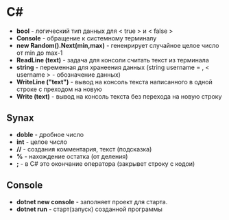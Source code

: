 # __С#__
- **bool** - логический тип данных для < true > и < false >
- **Console** - обращение к системному терминалу
- **new Random().Next(min,max)** - гененрирует случайное целое число от min до max-1
- **ReadLine (text)** - задача для консоли считать текст из терминала
- **string** - переменная для хранеения данных (string username = , < username > - обозначение данных)
- **WriteLine ("text")** - вывод на консоль текста написанного в одной строке с преходом на новую
- **Write (text)** - вывод на консоль текста без перехода на новую строку
## __Synax__
- **doble** - дробное число
- **int** - целое число
- **//** - создания комментария, текст (подсказка)
- **%** - нахождение остатка (от деления)
- **;** - в C# это окончание оператора (закрывет строку с кодои)

## __Console__
- **dotnet new console** - заполняет проект для старта.
- **dotnet run** - старт(запуск) созданной программы